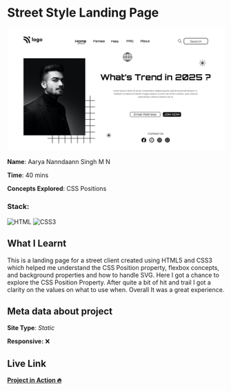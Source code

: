 # Street Style Landing Page

![Street Style Landing Page](./1.png)

**Name**: Aarya Nanndaann Singh M N

**Time**: 40 mins 

**Concepts Explored**: CSS Positions

### **Stack**:

![HTML](https://img.shields.io/badge/-HTML-orange)
![CSS3](https://img.shields.io/badge/-CSS3-blue)

## What I Learnt

This is a landing page for a street client created using HTML5 and CSS3 which helped me understand the CSS Position property, flexbox concepts, and background properties and how to handle SVG. Here I got a chance to explore the CSS Position Property. After quite a bit of hit and trail I got a clarity on the values on what to use when. Overall It was a great experience.

## Meta data about project

**Site Type**: *Static*

**Responsive:** ❌


## Live Link

**[Project in Action 🔥](https://street-trend.netlify.app/)**

